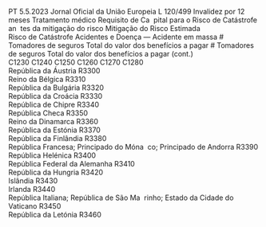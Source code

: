 PT  5.5.2023 Jornal Oficial da União Europeia L 120/499
 Invalidez por 12 meses  Tratamento médico  Requisito de Ca ­
pital para o Risco 
de Catástrofe an ­
tes da mitigação 
do risco  Mitigação do Risco 
Estimada  
Risco de Catástrofe Acidentes e Doença — Acidente em 
massa  # Tomadores de 
seguros  Total do valor 
dos benefícios a 
pagar  # Tomadores de 
seguros  Total do valor dos 
benefícios a pagar  (cont.)  
C1230  C1240  C1250  C1260  C1270  C1280  
República da Áustria  R3300  
Reino da Bélgica  R3310  
República da Bulgária  R3320  
República da Croácia  R3330  
República de Chipre  R3340  
República Checa  R3350  
Reino da Dinamarca  R3360  
República da Estónia  R3370  
República da Finlândia  R3380  
República Francesa; Principado do Móna ­
co; Principado de Andorra  R3390  
República Helénica  R3400  
República Federal da Alemanha  R3410  
República da Hungria  R3420  
Islândia  R3430  
Irlanda  R3440  
República Italiana; República de São Ma ­
rinho; Estado da Cidade do Vaticano  R3450  
República da Letónia  R3460
